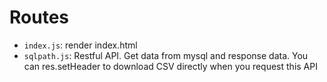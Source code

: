 ﻿# Routes 
* `index.js`: render index.html
* `sqlpath.js`: Restful API. Get data from mysql and response data. You can res.setHeader to download CSV directly when you request this API



